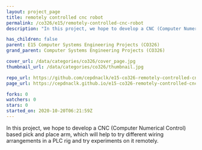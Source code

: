 ```yaml
---
layout: project_page
title: remotely controlled cnc robot
permalink: /co326/e15/remotely-controlled-cnc-robot
description: "In this project, we hope to develop a CNC (Computer Numerical Control) based pick and place arm, which will help to try different wiring arrangements in a PLC rig and try experiments on it remotely."

has_children: false
parent: E15 Computer Systems Engineering Projects (CO326)
grand_parent: Computer Systems Engineering Projects (CO326)

cover_url: /data/categories/co326/cover_page.jpg
thumbnail_url: /data/categories/co326/thumbnail.jpg

repo_url: https://github.com/cepdnaclk/e15-co326-remotely-controlled-cnc-robot
page_url: https://cepdnaclk.github.io/e15-co326-remotely-controlled-cnc-robot

forks: 0
watchers: 0
stars: 0
started_on: 2020-10-20T06:21:59Z
---
```

In this project, we hope to develop a CNC (Computer Numerical Control) based pick and place arm, which will help to try different wiring arrangements in a PLC rig and try experiments on it remotely.

